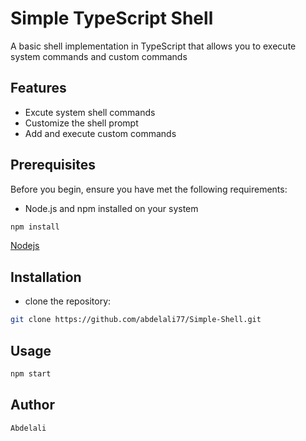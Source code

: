 # Simple TypeScript Shell
A basic shell implementation in TypeScript that allows you to execute system commands and custom commands

## Features

- Excute system shell commands
- Customize the shell prompt
- Add and execute custom commands

## Prerequisites
Before you begin, ensure you have met the following requirements:

- Node.js and npm installed on your system

```bash
npm install
```

[Nodejs](https://nodejs.org/en)

## Installation
- clone the repository:
```bash
git clone https://github.com/abdelali77/Simple-Shell.git
```

## Usage
```bash
npm start
```
## Author
`Abdelali`